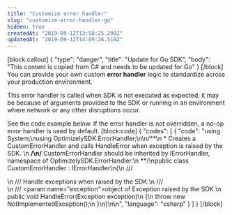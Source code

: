 ```yaml
---
title: "Customize error handler"
slug: "customize-error-handler-go"
hidden: true
createdAt: "2019-09-12T13:58:25.299Z"
updatedAt: "2019-09-12T14:09:26.510Z"
---
```

[block:callout]
{
  "type": "danger",
  "title": "Update for Go SDK",
  "body": "This content is copied from C# and needs to be updated for Go"
}
[/block]
You can provide your own custom **error handler** logic to standardize across your production environment. 

This error handler is called when SDK is not executed as expected, it may be because of arguments provided to the SDK or running in an environment where network or any other disruptions occur.

See the code example below. If the error handler is not overridden, a no-op error handler is used by default.
[block:code]
{
  "codes": [
    {
      "code": "using System;\nusing OptimizelySDK.ErrorHandler;\n\n/**\n * Creates a CustomErrorHandler and calls HandleError when exception is raised by the SDK. \n **/\n/** CustomErrorHandler should be inherited by IErrorHandler, namespace of OptimizelySDK.ErrorHandler.\n **/\npublic class CustomErrorHandler : IErrorHandler\n{\n    /// <summary>\n    /// Handle exceptions when raised by the SDK.\n    /// </summary>\n    /// <param name=\"exception\">object of Exception raised by the SDK.</param>\n    public void HandleError(Exception exception)\n    {\n        throw new NotImplementedException();\n    }\n}\n\n",
      "language": "csharp"
    }
  ]
}
[/block]